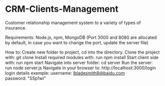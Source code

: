 # CRM-Clients-Management
Customer relationship management system to a variety of types of insurance.

Requirements: Node.js, npm, MongoDB
(Port 3000 and 8080 are allocated by default, in case you want to change the port, update the server file)

How to:
Create new folder to project, cd into the directory.
Clone the project with: git clone <git repo>
Install required modules with: run npm install 
Start client side with: run npm start 
Navigate into server folder: cd server
Run the server: run node server.js
Navigate in your browser to: http://localhost:3000/login 
login details exemple:
username: lbladesmith8@baidu.com  
password: "SSp1wi"
